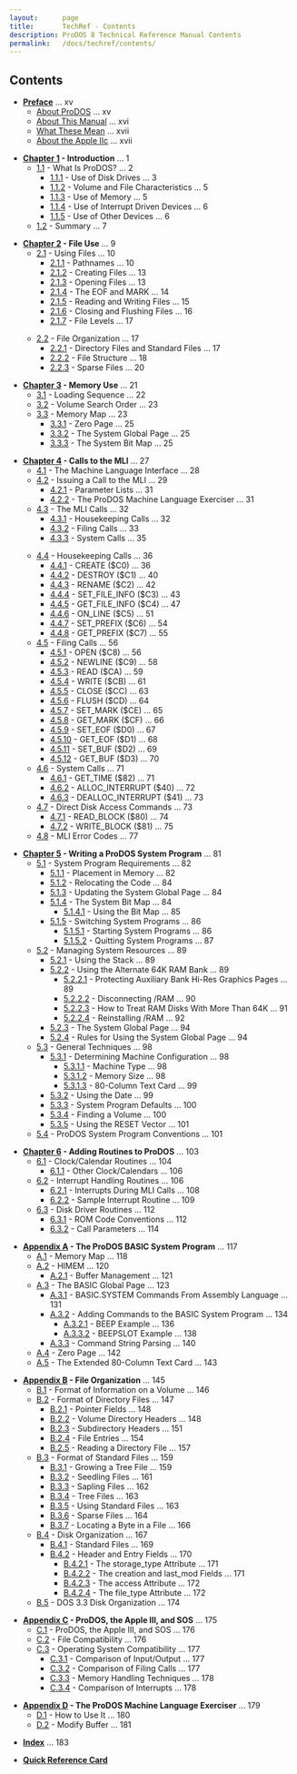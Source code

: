 ```yaml
---
layout:      page
title:       TechRef - Contents
description: ProDOS 8 Technical Reference Manual Contents
permalink:   /docs/techref/contents/
---
```




<H2>Contents</H2>

<UL>
<LI><B><A HREF="/docs/techref/preface/#P">Preface</A></B> ... xv
<UL>
<LI><A HREF="/docs/techref/preface/#P1">About ProDOS</A> ... xv
<LI><A HREF="/docs/techref/preface/#P2">About This Manual</A> ... xvi
<LI><A HREF="/docs/techref/preface/#P3">What These Mean</A> ... xvii
<LI><A HREF="/docs/techref/preface/#P4">About the Apple IIc</A> ... xvii
</UL>
</UL>

<UL>
<LI><B><A HREF="/docs/techref/introduction/#1">Chapter 1</A> - Introduction</B> ... 1
<UL>
<LI><A HREF="/docs/techref/introduction/#1.1">1.1</A> - What Is ProDOS? ... 2
<UL>
<LI><A HREF="/docs/techref/introduction/#1.1.1">1.1.1</A> - Use of Disk Drives ... 3
<LI><A HREF="/docs/techref/introduction/#1.1.2">1.1.2</A> - Volume and File Characteristics ... 5
<LI><A HREF="/docs/techref/introduction/#1.1.3">1.1.3</A> - Use of Memory ... 5
<LI><A HREF="/docs/techref/introduction/#1.1.4">1.1.4</A> - Use of Interrupt Driven Devices ... 6
<LI><A HREF="/docs/techref/introduction/#1.1.5">1.1.5</A> - Use of Other Devices ... 6
</UL>
<LI><A HREF="/docs/techref/introduction/#1.2">1.2</A> - Summary ... 7
</UL>
</UL>

<UL>
<LI><B><A HREF="/docs/techref/file-use/#2">Chapter 2</A> - File Use</B> ... 9
<UL>
<LI><A HREF="/docs/techref/file-use/#2.1">2.1</A> - Using Files ... 10
<UL>
<LI><A HREF="/docs/techref/file-use/#2.1.1">2.1.1</A> - Pathnames ... 10
<LI><A HREF="/docs/techref/file-use/#2.1.2">2.1.2</A> - Creating Files ... 13
<LI><A HREF="/docs/techref/file-use/#2.1.3">2.1.3</A> - Opening Files ... 13
<LI><A HREF="/docs/techref/file-use/#2.1.4">2.1.4</A> - The EOF and MARK ... 14
<LI><A HREF="/docs/techref/file-use/#2.1.5">2.1.5</A> - Reading and Writing Files ... 15
<LI><A HREF="/docs/techref/file-use/#2.1.6">2.1.6</A> - Closing and Flushing Files ... 16
<LI><A HREF="/docs/techref/file-use/#2.1.7">2.1.7</A> - File Levels ... 17
</UL>
</UL>
</UL>

<a name="pagevi"></a>

<UL>
<UL>
<LI><A HREF="/docs/techref/file-use/#2.2">2.2</A> - File Organization ... 17
<UL>
<LI><A HREF="/docs/techref/file-use/#2.2.1">2.2.1</A> - Directory Files and Standard Files ... 17
<LI><A HREF="/docs/techref/file-use/#2.2.2">2.2.2</A> - File Structure ... 18
<LI><A HREF="/docs/techref/file-use/#2.2.3">2.2.3</A> - Sparse Files ... 20
</UL>
</UL>
</UL>

<UL>
<LI><B><A HREF="/docs/techref/memory-use/#3">Chapter 3</A> - Memory Use</B> ... 21
<UL>
<LI><A HREF="/docs/techref/memory-use/#3.1">3.1</A> - Loading Sequence ... 22
<LI><A HREF="/docs/techref/memory-use/#3.2">3.2</A> - Volume Search Order ... 23
<LI><A HREF="/docs/techref/memory-use/#3.3">3.3</A> - Memory Map ... 23
<UL>
<LI><A HREF="/docs/techref/memory-use/#3.3.1">3.3.1</A> - Zero Page ... 25
<LI><A HREF="/docs/techref/memory-use/#3.3.2">3.3.2</A> - The System Global Page ... 25
<LI><A HREF="/docs/techref/memory-use/#3.3.3">3.3.3</A> - The System Bit Map ... 25
</UL>
</UL>
</UL>

<UL>
<LI><B><A HREF="/docs/techref/calls-to-the-mli/#4">Chapter 4</A> - Calls to the MLI</B> ... 27
<UL>
<LI><A HREF="/docs/techref/calls-to-the-mli/#4.1">4.1</A> - The Machine Language Interface ... 28
<LI><A HREF="/docs/techref/calls-to-the-mli/#4.2">4.2</A> - Issuing a Call to the MLI ... 29
<UL>
<LI><A HREF="/docs/techref/calls-to-the-mli/#4.2.1">4.2.1</A> - Parameter Lists ... 31
<LI><A HREF="/docs/techref/calls-to-the-mli/#4.2.2">4.2.2</A> - The ProDOS Machine Language Exerciser ... 31
</UL>
<LI><A HREF="/docs/techref/calls-to-the-mli/#4.3">4.3</A> - The MLI Calls ... 32
<UL>
<LI><A HREF="/docs/techref/calls-to-the-mli/#4.3.1">4.3.1</A> - Housekeeping Calls ... 32
<LI><A HREF="/docs/techref/calls-to-the-mli/#4.3.2">4.3.2</A> - Filing Calls ... 33
<LI><A HREF="/docs/techref/calls-to-the-mli/#4.3.3">4.3.3</A> - System Calls ... 35
</UL>
</UL>
</UL>

<a name="pagevii"></a>

<UL>
<UL>
<LI><A HREF="/docs/techref/calls-to-the-mli/#4.4">4.4</A> - Housekeeping Calls ... 36
<UL>
<LI><A HREF="/docs/techref/calls-to-the-mli/#4.4.1">4.4.1</A> - CREATE ($C0) ... 36
<LI><A HREF="/docs/techref/calls-to-the-mli/#4.4.2">4.4.2</A> - DESTROY ($C1) ... 40
<LI><A HREF="/docs/techref/calls-to-the-mli/#4.4.3">4.4.3</A> - RENAME ($C2) ... 42
<LI><A HREF="/docs/techref/calls-to-the-mli/#4.4.4">4.4.4</A> - SET_FILE_INFO ($C3) ... 43
<LI><A HREF="/docs/techref/calls-to-the-mli/#4.4.5">4.4.5</A> - GET_FILE_INFO ($C4) ... 47
<LI><A HREF="/docs/techref/calls-to-the-mli/#4.4.6">4.4.6</A> - ON_LINE ($C5) ... 51
<LI><A HREF="/docs/techref/calls-to-the-mli/#4.4.7">4.4.7</A> - SET_PREFIX ($C6) ... 54
<LI><A HREF="/docs/techref/calls-to-the-mli/#4.4.8">4.4.8</A> - GET_PREFIX ($C7) ... 55
</UL>
<LI><A HREF="/docs/techref/calls-to-the-mli/#4.5">4.5</A> - Filing Calls ... 56
<UL>
<LI><A HREF="/docs/techref/calls-to-the-mli/#4.5.1">4.5.1</A> - OPEN ($C8) ... 56
<LI><A HREF="/docs/techref/calls-to-the-mli/#4.5.2">4.5.2</A> - NEWLINE ($C9) ... 58
<LI><A HREF="/docs/techref/calls-to-the-mli/#4.5.3">4.5.3</A> - READ ($CA) ... 59
<LI><A HREF="/docs/techref/calls-to-the-mli/#4.5.4">4.5.4</A> - WRITE ($CB) ... 61
<LI><A HREF="/docs/techref/calls-to-the-mli/#4.5.5">4.5.5</A> - CLOSE ($CC) ... 63
<LI><A HREF="/docs/techref/calls-to-the-mli/#4.5.6">4.5.6</A> - FLUSH ($CD) ... 64
<LI><A HREF="/docs/techref/calls-to-the-mli/#4.5.7">4.5.7</A> - SET_MARK ($CE) ... 65
<LI><A HREF="/docs/techref/calls-to-the-mli/#4.5.8">4.5.8</A> - GET_MARK ($CF) ... 66
<LI><A HREF="/docs/techref/calls-to-the-mli/#4.5.9">4.5.9</A> - SET_EOF ($D0) ... 67
<LI><A HREF="/docs/techref/calls-to-the-mli/#4.5.10">4.5.10</A> - GET_EOF ($D1) ... 68
<LI><A HREF="/docs/techref/calls-to-the-mli/#4.5.11">4.5.11</A> - SET_BUF ($D2) ... 69
<LI><A HREF="/docs/techref/calls-to-the-mli/#4.5.12">4.5.12</A> - GET_BUF ($D3) ... 70
</UL>
<LI><A HREF="/docs/techref/calls-to-the-mli/#4.6">4.6</A> - System Calls ... 71
<UL>
<LI><A HREF="/docs/techref/calls-to-the-mli/#4.6.1">4.6.1</A> - GET_TIME ($82) ... 71
<LI><A HREF="/docs/techref/calls-to-the-mli/#4.6.2">4.6.2</A> - ALLOC_INTERRUPT ($40) ... 72
<LI><A HREF="/docs/techref/calls-to-the-mli/#4.6.3">4.6.3</A> - DEALLOC_INTERRUPT ($41) ... 73
</UL>
<LI><A HREF="/docs/techref/calls-to-the-mli/#4.7">4.7</A> - Direct Disk Access Commands ... 73
<UL>
<LI><A HREF="/docs/techref/calls-to-the-mli/#4.7.1">4.7.1</A> - READ_BLOCK ($80) ... 74
<LI><A HREF="/docs/techref/calls-to-the-mli/#4.7.2">4.7.2</A> - WRITE_BLOCK ($81) ... 75
</UL>
<LI><A HREF="/docs/techref/calls-to-the-mli/#4.8">4.8</A> - MLI Error Codes ... 77
</UL>
</UL>

<a name="pageviii"></a>

<UL>
<LI><B><A HREF="/docs/techref/writing-a-prodos-system-program/#5">Chapter 5</A> - Writing a ProDOS System Program</B> ... 81
<UL>
<LI><A HREF="/docs/techref/writing-a-prodos-system-program/#5.1">5.1</A> - System Program Requirements ... 82
<UL>
<LI><A HREF="/docs/techref/writing-a-prodos-system-program/#5.1.1">5.1.1</A> - Placement in Memory ... 82
<LI><A HREF="/docs/techref/writing-a-prodos-system-program/#5.1.2">5.1.2</A> - Relocating the Code ... 84
<LI><A HREF="/docs/techref/writing-a-prodos-system-program/#5.1.3">5.1.3</A> - Updating the System Global Page ... 84
<LI><A HREF="/docs/techref/writing-a-prodos-system-program/#5.1.4">5.1.4</A> - The System Bit Map ... 84
<UL>
<LI><A HREF="/docs/techref/writing-a-prodos-system-program/#5.1.4.1">5.1.4.1</A> - Using the Bit Map ... 85
</UL>
<LI><A HREF="/docs/techref/writing-a-prodos-system-program/#5.1.5">5.1.5</A> - Switching System Programs ... 86
<UL>
<LI><A HREF="/docs/techref/writing-a-prodos-system-program/#5.1.5.1">5.1.5.1</A> - Starting System Programs ... 86
<LI><A HREF="/docs/techref/writing-a-prodos-system-program/#5.1.5.2">5.1.5.2</A> - Quitting System Programs ... 87
</UL>
</UL>
<LI><A HREF="/docs/techref/writing-a-prodos-system-program/#5.2">5.2</A> - Managing System Resources ... 89
<UL>
<LI><A HREF="/docs/techref/writing-a-prodos-system-program/#5.2.1">5.2.1</A> - Using the Stack ... 89
<LI><A HREF="/docs/techref/writing-a-prodos-system-program/#5.2.2">5.2.2</A> - Using the Alternate 64K RAM Bank ... 89
<UL>
<LI><A HREF="/docs/techref/writing-a-prodos-system-program/#5.2.2.1">5.2.2.1</A> - Protecting Auxiliary Bank Hi-Res Graphics Pages ... 89
<LI><A HREF="/docs/techref/writing-a-prodos-system-program/#5.2.2.2">5.2.2.2</A> - Disconnecting /RAM ... 90
<LI><A HREF="/docs/techref/writing-a-prodos-system-program/#5.2.2.3">5.2.2.3</A> - How to Treat RAM Disks With More Than 64K ... 91
<LI><A HREF="/docs/techref/writing-a-prodos-system-program/#5.2.2.4">5.2.2.4</A> - Reinstalling /RAM ... 92
</UL>
<LI><A HREF="/docs/techref/writing-a-prodos-system-program/#5.2.3">5.2.3</A> - The System Global Page ... 94
<LI><A HREF="/docs/techref/writing-a-prodos-system-program/#5.2.4">5.2.4</A> - Rules for Using the System Global Page ... 94
</UL>
<LI><A HREF="/docs/techref/writing-a-prodos-system-program/#5.3">5.3</A> - General Techniques ... 98
<UL>
<LI><A HREF="/docs/techref/writing-a-prodos-system-program/#5.3.1">5.3.1</A> - Determining Machine Configuration ... 98
<UL>
<LI><A HREF="/docs/techref/writing-a-prodos-system-program/#5.3.1.1">5.3.1.1</A> - Machine Type ... 98
<LI><A HREF="/docs/techref/writing-a-prodos-system-program/#5.3.1.2">5.3.1.2</A> - Memory Size ... 98
<LI><A HREF="/docs/techref/writing-a-prodos-system-program/#5.3.1.3">5.3.1.3</A> - 80-Column Text Card ... 99
</UL>
<LI><A HREF="/docs/techref/writing-a-prodos-system-program/#5.3.2">5.3.2</A> - Using the Date ... 99
<LI><A HREF="/docs/techref/writing-a-prodos-system-program/#5.3.3">5.3.3</A> - System Program Defaults ... 100
<LI><A HREF="/docs/techref/writing-a-prodos-system-program/#5.3.4">5.3.4</A> - Finding a Volume ... 100
<LI><A HREF="/docs/techref/writing-a-prodos-system-program/#5.3.5">5.3.5</A> - Using the RESET Vector ... 101
</UL>
<LI><A HREF="/docs/techref/writing-a-prodos-system-program/#5.4">5.4</A> - ProDOS System Program Conventions ... 101
</UL>
</UL>

<a name="pageix"></a>

<UL>
<LI><B><A HREF="/docs/techref/adding-routines-to-prodos/#6">Chapter 6</A> - Adding Routines to ProDOS</B> ... 103
<UL>
<LI><A HREF="/docs/techref/adding-routines-to-prodos/#6.1">6.1</A> - Clock/Calendar Routines ... 104
<UL>
<LI><A HREF="/docs/techref/adding-routines-to-prodos/#6.1.1">6.1.1</A> - Other Clock/Calendars ... 106
</UL>
<LI><A HREF="/docs/techref/adding-routines-to-prodos/#6.2">6.2</A> - Interrupt Handling Routines ... 106
<UL>
<LI><A HREF="/docs/techref/adding-routines-to-prodos/#6.2.1">6.2.1</A> - Interrupts During MLI Calls ... 108
<LI><A HREF="/docs/techref/adding-routines-to-prodos/#6.2.2">6.2.2</A> - Sample Interrupt Routine ... 109
</UL>
<LI><A HREF="/docs/techref/adding-routines-to-prodos/#6.3">6.3</A> - Disk Driver Routines ... 112
<UL>
<LI><A HREF="/docs/techref/adding-routines-to-prodos/#6.3.1">6.3.1</A> - ROM Code Conventions ... 112
<LI><A HREF="/docs/techref/adding-routines-to-prodos/#6.3.2">6.3.2</A> - Call Parameters ... 114
</UL>
</UL>
</UL>

<UL>
<LI><B><A HREF="/docs/techref/the-prodos-basic-system-program/#A">Appendix A</A> - The ProDOS BASIC System Program</B> ... 117
<UL>
<LI><A HREF="/docs/techref/the-prodos-basic-system-program/#A.1">A.1</A> - Memory Map ... 118
<LI><A HREF="/docs/techref/the-prodos-basic-system-program/#A.2">A.2</A> - HIMEM ... 120
<UL>
<LI><A HREF="/docs/techref/the-prodos-basic-system-program/#A.2.1">A.2.1</A> - Buffer Management ... 121
</UL>
<LI><A HREF="/docs/techref/the-prodos-basic-system-program/#A.3">A.3</A> - The BASIC Global Page ... 123
<UL>
<LI><A HREF="/docs/techref/the-prodos-basic-system-program/#A.3.1">A.3.1</A> - BASIC.SYSTEM Commands From Assembly Language ... 131
<LI><A HREF="/docs/techref/the-prodos-basic-system-program/#A.3.2">A.3.2</A> - Adding Commands to the BASIC System Program ... 134
<UL>
<LI><A HREF="/docs/techref/the-prodos-basic-system-program/#A.3.2.1">A.3.2.1</A> - BEEP Example ... 136
<LI><A HREF="/docs/techref/the-prodos-basic-system-program/#A.3.2.2">A.3.3.2</A> - BEEPSLOT Example ... 138
</UL>
<LI><A HREF="/docs/techref/the-prodos-basic-system-program/#A.3.3">A.3.3</A> - Command String Parsing ... 140
</UL>
<LI><A HREF="/docs/techref/the-prodos-basic-system-program/#A.4">A.4</A> - Zero Page ... 142
<LI><A HREF="/docs/techref/the-prodos-basic-system-program/#A.5">A.5</A> - The Extended 80-Column Text Card ... 143
</UL>
</UL>

<a name="pagex"></a>

<UL>
<LI><B><A HREF="/docs/techref/file-organization/#B">Appendix B</A> - File Organization</B> ... 145
<UL>
<LI><A HREF="/docs/techref/file-organization/#B.1">B.1</A> - Format of Information on a Volume ... 146
<LI><A HREF="/docs/techref/file-organization/#B.2">B.2</A> - Format of Directory Files ... 147
<UL>
<LI><A HREF="/docs/techref/file-organization/#B.2.1">B.2.1</A> - Pointer Fields ... 148
<LI><A HREF="/docs/techref/file-organization/#B.2.2">B.2.2</A> - Volume Directory Headers ... 148
<LI><A HREF="/docs/techref/file-organization/#B.2.3">B.2.3</A> - Subdirectory Headers ... 151
<LI><A HREF="/docs/techref/file-organization/#B.2.4">B.2.4</A> - File Entries ... 154
<LI><A HREF="/docs/techref/file-organization/#B.2.5">B.2.5</A> - Reading a Directory File ... 157
</UL>
<LI><A HREF="/docs/techref/file-organization/#B.3">B.3</A> - Format of Standard Files ... 159
<UL>
<LI><A HREF="/docs/techref/file-organization/#B.3.1">B.3.1</A> - Growing a Tree File ... 159
<LI><A HREF="/docs/techref/file-organization/#B.3.2">B.3.2</A> - Seedling Files ... 161
<LI><A HREF="/docs/techref/file-organization/#B.3.3">B.3.3</A> - Sapling Files ... 162
<LI><A HREF="/docs/techref/file-organization/#B.3.4">B.3.4</A> - Tree Files ... 163
<LI><A HREF="/docs/techref/file-organization/#B.3.5">B.3.5</A> - Using Standard Files ... 163
<LI><A HREF="/docs/techref/file-organization/#B.3.6">B.3.6</A> - Sparse Files ... 164
<LI><A HREF="/docs/techref/file-organization/#B.3.7">B.3.7</A> - Locating a Byte in a File ... 166
</UL>
<LI><A HREF="/docs/techref/file-organization/#B.4">B.4</A> - Disk Organization ... 167
<UL>
<LI><A HREF="/docs/techref/file-organization/#B.4.1">B.4.1</A> - Standard Files ... 169
<LI><A HREF="/docs/techref/file-organization/#B.4.2">B.4.2</A> - Header and Entry Fields ... 170
<UL>
<LI><A HREF="/docs/techref/file-organization/#B.4.2.1">B.4.2.1</A> - The storage_type Attribute ... 171
<LI><A HREF="/docs/techref/file-organization/#B.4.2.2">B.4.2.2</A> - The creation and last_mod Fields ... 171
<LI><A HREF="/docs/techref/file-organization/#B.4.2.3">B.4.2.3</A> - The access Attribute ... 172
<LI><A HREF="/docs/techref/file-organization/#B.4.2.4">B.4.2.4</A> - The file_type Attribute ... 172
</UL>
</UL>
<LI><A HREF="/docs/techref/file-organization/#B.5">B.5</A> - DOS 3.3 Disk Organization ... 174
</UL>
</UL>

<a name="pagexi"></a>

<UL>
<LI><B><A HREF="/docs/techref/prodos-the-appleiii-and-sos/#C">Appendix C</A> - ProDOS, the Apple III, and SOS</B> ... 175
<UL>
<LI><A HREF="/docs/techref/prodos-the-appleiii-and-sos/#C.1">C.1</A> - ProDOS, the Apple III, and SOS ... 176
<LI><A HREF="/docs/techref/prodos-the-appleiii-and-sos/#C.2">C.2</A> - File Compatibility ... 176
<LI><A HREF="/docs/techref/prodos-the-appleiii-and-sos/#C.3">C.3</A> - Operating System Compatibility ... 177
<UL>
<LI><A HREF="/docs/techref/prodos-the-appleiii-and-sos/#C.3.1">C.3.1</A> - Comparison of Input/Output ... 177
<LI><A HREF="/docs/techref/prodos-the-appleiii-and-sos/#C.3.2">C.3.2</A> - Comparison of Filing Calls ... 177
<LI><A HREF="/docs/techref/prodos-the-appleiii-and-sos/#C.3.3">C.3.3</A> - Memory Handling Techniques ... 178
<LI><A HREF="/docs/techref/prodos-the-appleiii-and-sos/#C.3.4">C.3.4</A> - Comparison of Interrupts ... 178
</UL>
</UL>
</UL>

<UL>
<LI><B><A HREF="/docs/techref/the-prodos-machine-language-exerciser/#D">Appendix D</A> - The ProDOS Machine Language Exerciser</B> ... 179
<UL>
<LI><A HREF="/docs/techref/the-prodos-machine-language-exerciser/#D.1">D.1</A> - How to Use It ... 180
<LI><A HREF="/docs/techref/the-prodos-machine-language-exerciser/#D.2">D.2</A> - Modify Buffer ... 181
</UL>
</UL>

<UL>
<LI><B><A HREF="/docs/techref/index/#I">Index</A></B> ... 183
</UL>

<UL>
<LI><B><A HREF="/docs/techref/quick-reference-card/#QR">Quick Reference Card</A></B>
</UL>

<a name="pagexii"></a>










